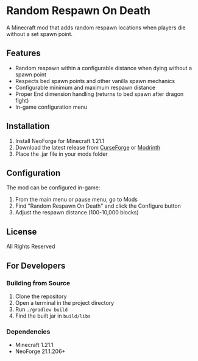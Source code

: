 # Random Respawn On Death

A Minecraft mod that adds random respawn locations when players die without a set spawn point.

## Features

- Random respawn within a configurable distance when dying without a spawn point
- Respects bed spawn points and other vanilla spawn mechanics
- Configurable minimum and maximum respawn distance
- Proper End dimension handling (returns to bed spawn after dragon fight)
- In-game configuration menu

## Installation

1. Install NeoForge for Minecraft 1.21.1
2. Download the latest release from [CurseForge](your_curseforge_link) or [Modrinth](your_modrinth_link)
3. Place the .jar file in your mods folder

## Configuration

The mod can be configured in-game:

1. From the main menu or pause menu, go to Mods
2. Find "Random Respawn On Death" and click the Configure button
3. Adjust the respawn distance (100-10,000 blocks)

## License

All Rights Reserved

## For Developers

### Building from Source

1. Clone the repository
2. Open a terminal in the project directory
3. Run `./gradlew build`
4. Find the built jar in `build/libs`

### Dependencies

- Minecraft 1.21.1
- NeoForge 21.1.206+
